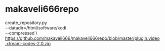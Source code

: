 # makaveli666repo

create_repository.py \
--datadir=/html/software/kodi
\
--compressed \ 
 https://github.com/makaveli666/makaveli666repo/blob/master/plugin.video.xtream-codes-2.0.zip

